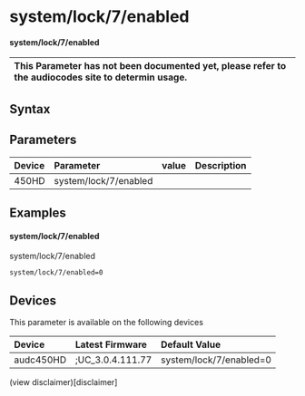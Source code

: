﻿---
description: system/lock/7/enabled
search: false
---

# system/lock/7/enabled

#### system/lock/7/enabled


| This Parameter has not been documented yet, please refer to the audiocodes site to determin usage.  | 
| :--- |

## Syntax

## Parameters
|Device|Parameter|value|Description|
|:---|:---|:---|:---|
| 450HD | system/lock/7/enabled |  |  |

## Examples
#### system/lock/7/enabled

system/lock/7/enabled

```
system/lock/7/enabled=0
```

## Devices
This parameter is available on the following devices

| Device | Latest Firmware | Default Value |
|:---|:---|:---|
| audc450HD | ;UC_3.0.4.111.77 | system/lock/7/enabled=0 

(view disclaimer)[disclaimer]
